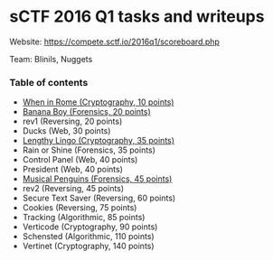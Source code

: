 # sCTF 2016 Q1 tasks and writeups

Website: https://compete.sctf.io/2016q1/scoreboard.php

Team: Blinils, Nuggets

### Table of contents
* [When in Rome (Cryptography, 10 points)](when-in-rome-10)
* [Banana Boy (Forensics, 20 points)](banana-boy-20)
* rev1 (Reversing, 20 points)
* Ducks (Web, 30 points)
* [Lengthy Lingo (Cryptography, 35 points)](lengthy-lingo-35)
* Rain or Shine (Forensics, 35 points)
* Control Panel (Web, 40 points)
* President (Web, 40 points)
* [Musical Penguins (Forensics, 45 points)](musical-penguins-45)
* rev2 (Reversing, 45 points)
* Secure Text Saver (Reversing, 60 points)
* Cookies (Reversing, 75 points)
* Tracking (Algorithmic, 85 points)
* Verticode (Cryptography, 90 points)
* Schensted (Algorithmic, 110 points)
* Vertinet (Cryptography, 140 points)

